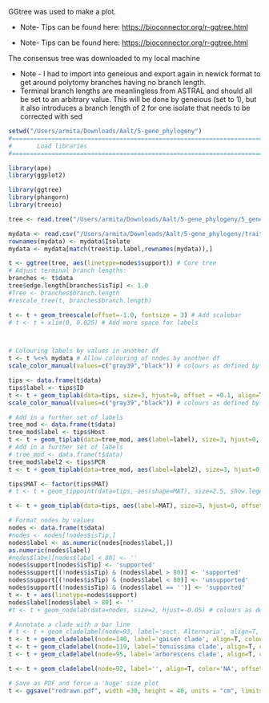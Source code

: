 

GGtree was used to make a plot.

* Note- Tips can be found here: https://bioconnector.org/r-ggtree.html

* Note- Tips can be found here: https://bioconnector.org/r-ggtree.html

The consensus tree was downloaded to my local machine

* Note - I had to import into geneious and export again in newick format to get around polytomy branches having no branch length.
* Terminal branch lengths are meanlingless from ASTRAL and should all be set to an arbitrary value. This will be done by geneious (set to 1), but it also introduces a branch length of 2 for one isolate that needs to be corrected with sed

<!-- ```bash
cat Alt_phylogeny.consensus.scored.geneious.tre | sed 's/:2/:1/g' > Alt_phylogeny.consensus.scored.geneious2.tre
``` -->


```r
setwd("/Users/armita/Downloads/Aalt/5-gene_phylogeny")
#===============================================================================
#       Load libraries
#===============================================================================

library(ape)
library(ggplot2)

library(ggtree)
library(phangorn)
library(treeio)

tree <- read.tree("/Users/armita/Downloads/Aalt/5-gene_phylogeny/5_gene_Tree_17-07-13_consensus.newick")

mydata <- read.csv("/Users/armita/Downloads/Aalt/5-gene_phylogeny/traits.csv", stringsAsFactors=FALSE)
rownames(mydata) <- mydata$Isolate
mydata <- mydata[match(tree$tip.label,rownames(mydata)),]

t <- ggtree(tree, aes(linetype=nodes$support)) # Core tree
# Adjust terminal branch lengths:
branches <- t$data
tree$edge.length[branches$isTip] <- 1.0
#Tree <- branches$branch.length
#rescale_tree(t, branches$branch.length)

t <- t + geom_treescale(offset=-1.0, fontsize = 3) # Add scalebar
# t <- t + xlim(0, 0.025) # Add more space for labels



# Colouring labels by values in another df
t <- t %<+% mydata # Allow colouring of nodes by another df
scale_color_manual(values=c("gray39","black")) # colours as defined by col2rgb

tips <- data.frame(t$data)
tips$label <- tips$ID
t <- t + geom_tiplab(data=tips, size=3, hjust=0, offset = +0.1, align=T) +
scale_color_manual(values=c("gray39","black")) # colours as defined by col2rgb

# Add in a further set of labels
tree_mod <- data.frame(t$data)
tree_mod$label <- tips$Host
t <- t + geom_tiplab(data=tree_mod, aes(label=label), size=3, hjust=0, offset = +0.75,align=T, linetype = NULL, fontface = "italic")
# Add in a further set of labels
# tree_mod <- data.frame(t$data)
tree_mod$label2 <- tips$PCR
t <- t + geom_tiplab(data=tree_mod, aes(label=label2), size=3, hjust=0, offset = +2.25, align=T, linetype = NULL)

tips$MAT <- factor(tips$MAT)
# t <- t + geom_tippoint(data=tips, aes(shape=MAT), size=2.5, show.legend = NA)

t <- t + geom_tiplab(data=tips, aes(label=MAT), size=3, hjust=0, offset = +1.75, align=T, linetype = NULL)

# Format nodes by values
nodes <- data.frame(t$data)
#nodes <- nodes[!nodes$isTip,]
nodes$label <- as.numeric(nodes[nodes$label,])
as.numeric(nodes$label)
#nodes$label[nodes$label < 80] <- ''
nodes$support[nodes$isTip] <- 'supported'
nodes$support[(!nodes$isTip) & (nodes$label > 80)] <- 'supported'
nodes$support[(!nodes$isTip) & (nodes$label < 80)] <- 'unsupported'
nodes$support[(!nodes$isTip) & (nodes$label == '')] <- 'supported'
t <- t + aes(linetype=nodes$support)
nodes$label[nodes$label > 80] <- ''
#t <- t + geom_nodelab(data=nodes, size=2, hjust=-0.05) # colours as defined by col2rgb

# Annotate a clade with a bar line
# t <- t + geom_cladelabel(node=93, label='sect. Alternaria', align=T, colour='black', offset=1.0)
t <- t + geom_cladelabel(node=140, label='gaisen clade', align=T, colour='black', offset=3)
t <- t + geom_cladelabel(node=119, label='tenuissima clade', align=T, colour='black', offset=3)
t <- t + geom_cladelabel(node=95, label='arborescens clade', align=T, colour='black', offset=3)

t <- t + geom_cladelabel(node=92, label='', align=T, color='NA', offset=3.75, barsize = 0)

# Save as PDF and force a 'huge' size plot
t <- ggsave("redrawn.pdf", width =30, height = 40, units = "cm", limitsize = FALSE)

````
